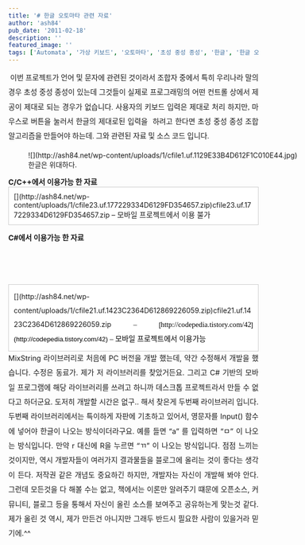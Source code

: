 ```yaml
---
title: '# 한글 오토마타 관련 자료'
author: 'ash84'
pub_date: '2011-02-18'
description: ''
featured_image: ''
tags: ['Automata', '가상 키보드', '오토마타', '초성 중성 종성', '한글', '한글 오토마타']
---
```



<div style="text-align: justify; line-height: 2;"><span style="font-size:10pt;"><span style="font-family: Dotum; font-size: 11pt; "> 이번 프로젝트가 언어 및 문자에 관련된 것이라서 조합자 중에서 특히 우리나라 말의 경우 초성 중성 종성이 있는데 그것들이 실제로 프로그래밍의 어떤 컨트롤 상에서 제공이 제대로 되는 경우가 없습니다. 사용자의 키보드 입력은 제대로 처리 하지만, 마우스로 버튼을 눌러서 한글의 제대로된 입력을  하려고 한다면 초성 중성 종성 조합 알고리즘을 만들어야 하는데. 그와 관련된 자료 및 소스 코드 입니다. </span></span></div><span style="font-size: 11pt; ">  
</span>

<div style="font-weight: bold; text-align: justify; line-height: 2;"><span style="font-size: 11pt; ">  
</span></div><span style="font-size: 11pt; ">  
</span>  
<span style="font-size: 11pt; ">  
</span>

<figure class="wp-caption aligncenter" style="width: 640px">![](http://ash84.net/wp-content/uploads/1/cfile1.uf.1129E33B4D612F1C010E44.jpg)<figcaption class="wp-caption-text">한글은 위대하다.  
</figcaption></figure>

<span style="font-size: 11pt; ">  
</span>

<span style="font-size: 11pt; ">  
</span>  
<span style="font-size: 11pt; ">  
</span><span style="font-weight: bold; font-size: 11pt; ">C/C++에서 이용가능 한 자료 </span>  
<span style="font-size: 11pt; ">  
</span>  
<span style="font-size: 11pt; ">  
</span>

<div class="txc-textbox" style="border: 1px solid rgb(203, 203, 203); background-color: rgb(255, 255, 255); padding: 10px;"><span style="font-size: 11pt; ">  
</span>[](http://ash84.net/wp-content/uploads/1/cfile23.uf.177229334D6129FD354657.zip)cfile23.uf.177229334D6129FD354657.zip  
<span style="font-size: 11pt; ">– 모바일 프로젝트에서 이용 불가 </span></div><span style="font-size: 11pt; ">  
</span>  
<span style="font-size: 11pt; ">  
</span>  
<span style="font-size: 11pt; "></span>

<span style="font-weight: bold;"><span style="font-size: 11pt; ">C#에서 이용가능 한 자료   
</span>  
<span style="font-size: 11pt; ">  
</span>  
<span style="font-size: 11pt; ">  
</span></span>

<div class="txc-textbox" style="border: 1px solid rgb(203, 203, 203); background-color: rgb(255, 255, 255); padding: 10px; text-align: justify; line-height: 2;"><span style="font-size: 11pt; ">  
</span>[](http://ash84.net/wp-content/uploads/1/cfile21.uf.1423C2364D612869226059.zip)cfile21.uf.1423C2364D612869226059.zip

<span style="font-size: 11pt; ">  
</span>  
<span style="font-size: 11pt; ">  
</span><span style="font-size:10pt;"><span style="font-family: Dotum; font-size: 11pt; ">– </span></span><span style="color: rgb(0, 0, 0); font-family: arial; line-height: normal; font-size:10pt;">[<span style="font-size:10pt;"><span style="font-family: Dotum; font-size: 11pt; ">http://codepedia.tistory.com/</span></span><wbr><span style="font-size:10pt;"><span style="font-family: Dotum; font-size: 11pt; ">42</span></span></wbr>](http://codepedia.tistory.com/42)</span>  
<span style="font-size: 11pt; ">  
</span><span style="color: rgb(0, 0, 0); font-family: arial; line-height: normal; font-size:10pt;"><span style="font-size:10pt;"><span style="font-family: Dotum; font-size: 11pt; ">– 모바일 프로젝트에서 이용가능</span></span></span>  
<span style="font-size: 11pt; ">  
</span>

</div><span style="font-size: 11pt; "></span>

  
<span style="font-size: 11pt; ">  
</span>

<div style="text-align: justify; line-height: 2;"><span style="font-size: 11pt; ">  
 MixString 라이브러리로 처음에 PC 버전을 개발 했는데, 약간 수정해서 개발을 했습니다. 수정은 동료가. 제가 저 라이브러리를 찾았거든요. 그리고 C# 기반의 모바일 프로그램에 해당 라이브러리를 쓰려고 하니까 데스크톱 프로젝트라서 만들 수 없다고 하더군요. 도저히 개발할 시간은 없구.. 해서 찾은게 두번째 라이브러리 입니다. 두번째 라이브러리에서는 특이하게 자판에 기초하고 있어서, 영문자를 Input() 함수에 넣어야 한글이 나오는 방식이더라구요. 예를 들면 “a” 를 입력하면 “ㅁ” 이 나오는 방식입니다. 만약 r 대신에 R을 누르면 “ㄲ” 이 나오는 방식입니다. </span>  
<span style="font-size: 11pt; ">  
</span>  
<span style="font-size: 11pt; ">점점 느끼는 것이지만, 역시 개발자들이 여러가지 결과물들을 블로그에 올리는 것이 좋다는 생각이 든다. 저작권 같은 개념도 중요하긴 하지만, 개발자는 자신이 개발해 봐야 안다. 그런데 모든것을 다 해볼 수는 없고, 책에서는 이론만 알려주기 떄문에 오픈소스, 커뮤니티, 블로그 등을 통해서 자신이 올린 소스를 보여주고 공유하는게 맞는것 같다. </span>  
<span style="font-size: 11pt; ">  
</span>  
<span style="font-size: 11pt; ">제가 올린 것 역시, 제가 만든건 아니지만 그래두 반드시 필요한 사람이 있을거라 믿기에.^^</span>  
<span style="font-size: 11pt; ">  
</span></div><div style="line-height: 2;"><span style="font-size: 11pt; ">  
</span></div><span style="font-size: 11pt; ">  
</span>



